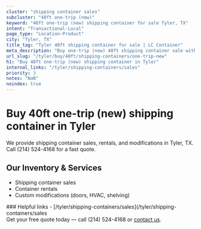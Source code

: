 ```yaml
---
cluster: "shipping container sales"
subcluster: "40ft one-trip (new)"
keyword: "40ft one-trip (new) shipping container for sale Tyler, TX"
intent: "Transactional-Local"
page_type: "Location-Product"
city: "Tyler, TX"
title_tag: "Tyler 40ft shipping container for sale | LC Container"
meta_description: "Buy one-trip (new) 40ft shipping container sale with local delivery in Tyler, TX. LC Container — local Since 2003. Request a fast quote today."
url_slug: "/tyler/buy/40ft/shipping-containers/one-trip-new"
h1: "Buy 40ft one-trip (new) shipping container in Tyler"
internal_links: "/tyler/shipping-containers/sales"
priority: 3
notes: "NaN"
noindex: true
---
```


# Buy 40ft one-trip (new) shipping container in Tyler

We provide shipping container sales, rentals, and modifications in Tyler, TX. Call (214) 524-4168 for a fast quote.

## Our Inventory & Services
- Shipping container sales
- Container rentals
- Custom modifications (doors, HVAC, shelving)

<div data-section="internal-links">
### Helpful links
- [/tyler/shipping-containers/sales](/tyler/shipping-containers/sales
</div>

<div data-section="cta">
Get your free quote today — call (214) 524-4168 or <a href="/contact">contact us</a>.
</div>

<script type="application/ld+json">{"@context":"https://schema.org","@type":"FAQPage","mainEntity":[{"@type":"Question","name":"How much does delivery cost in Tyler, TX?","acceptedAnswer":{"@type":"Answer","text":"Delivery costs vary by distance and container size. Most deliveries in Tyler, TX range from $150-$300. Call (214) 524-4168 for an exact quote based on your specific location."}},{"@type":"Question","name":"Do you offer financing or payment plans?","acceptedAnswer":{"@type":"Answer","text":"We accept major credit cards, checks, and can discuss commercial terms for bulk purchases. Call (214) 524-4168 to discuss options."}},{"@type":"Question","name":"Can you customize containers in Tyler, TX?","acceptedAnswer":{"@type":"Answer","text":"Yes — we perform modifications like doors, HVAC, insulation, and shelving. Request a custom quote at (214) 524-4168 or via our contact form."}}]}</script>
